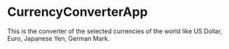 # CurrencyConverterApp
This is the converter of the selected currencies of the world like US Dollar, Euro, Japanese Yen, German Mark.
